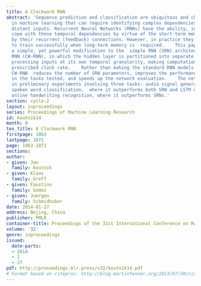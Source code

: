 ```yaml
---
title: A Clockwork RNN
abstract: 'Sequence prediction and classification are ubiquitous and challenging problems
  in machine learning that can require identifying complex dependencies between temporally
  distant inputs. Recurrent Neural Networks (RNNs) have the ability, in theory, to
  cope with these temporal dependencies by virtue of the short-term memory implemented
  by their recurrent (feedback) connections. However, in practice they are difficult
  to train successfully when long-term memory is  required.    This paper introduces
  a simple, yet powerful modification to the  simple RNN (SRN) architecture, the Clockwork
  RNN (CW-RNN), in which the hidden layer is partitioned into separate modules, each
  processing inputs at its own temporal granularity, making computations only at its
  prescribed clock rate.    Rather than making the standard RNN models more complex,
  CW-RNN  reduces the number of SRN parameters, improves the performance  significantly
  in the tasks tested, and speeds up the network evaluation.    The network is demonstrated
  in preliminary experiments involving three tasks: audio signal generation, TIMIT
  spoken word classification,  where it outperforms both SRN and LSTM networks, and
  online handwriting recognition, where it outperforms SRNs.'
section: cycle-2
layout: inproceedings
series: Proceedings of Machine Learning Research
id: koutnik14
month: 0
tex_title: A Clockwork RNN
firstpage: 1863
lastpage: 1871
page: 1863-1871
sections: 
author:
- given: Jan
  family: Koutnik
- given: Klaus
  family: Greff
- given: Faustino
  family: Gomez
- given: Juergen
  family: Schmidhuber
date: 2014-01-27
address: Bejing, China
publisher: PMLR
container-title: Proceedings of the 31st International Conference on Machine Learning
volume: '32'
genre: inproceedings
issued:
  date-parts:
  - 2014
  - 1
  - 27
pdf: http://proceedings.mlr.press/v32/koutnik14.pdf
# Format based on citeproc: http://blog.martinfenner.org/2013/07/30/citeproc-yaml-for-bibliographies/
---
```

